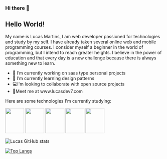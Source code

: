 ### Hi there 👋

<!--
**Lucasdev7/lucasdev7** is a ✨ _special_ ✨ repository because its `README.md` (this file) appears on your GitHub profile.
-->

## Hello World! 
My name is Lucas Martins, I am web developer passioned for technologies and study by my self. I have already taken several online web and 
mobile programming courses. I consider myself a beginner in the world of programming, but I intend to reach greater heights. 
I believe in the power of education and that every day is a new challenge because there is always something new to learn.

<ul>
<li>🔭 I’m currently working on saas type personal projects</li>
<li>🌱 I’m currently learning design patterns</li>
<li>💻I'm looking to collaborate with open source projects</li>  
<li>🔎Meet me at www.lucasdev7.com</li>
</ul>

Here are some technologies I'm currently studying:

<div>
  <img width="60" height="80" src="https://cdn.jsdelivr.net/gh/devicons/devicon/icons/html5/html5-original.svg" />
  <img width="60" height="80" src="https://cdn.jsdelivr.net/gh/devicons/devicon/icons/css3/css3-original.svg" />
  <img width="60" height="80" src="https://cdn.jsdelivr.net/gh/devicons/devicon/icons/javascript/javascript-original.svg" />
  <img width="60" height="80" src="https://cdn.jsdelivr.net/gh/devicons/devicon/icons/php/php-original.svg" />
  <img width="60" height="80" src="https://cdn.jsdelivr.net/gh/devicons/devicon/icons/mysql/mysql-original.svg" />
</div>

![Lucas GitHub stats](https://github-readme-stats.vercel.app/api?username=lucasdev7&show_icons=true&theme=radical)

[![Top Langs](https://github-readme-stats.vercel.app/api/top-langs/?username=lucasdev7&layout=pie)](https://github.com/anuraghazra/github-readme-stats)

  
 
  
